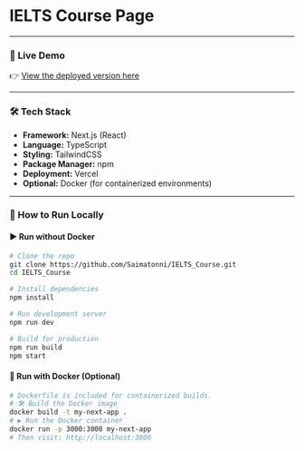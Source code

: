 # IELTS Course Page 

---

### 🔗 Live Demo

👉 [View the deployed version here](https://ielts-course-mu.vercel.app/)

---

### 🛠️ Tech Stack

- **Framework:** Next.js (React)
- **Language:** TypeScript
- **Styling:** TailwindCSS
- **Package Manager:** npm
- **Deployment:** Vercel
- **Optional:** Docker (for containerized environments)

---

### 🚀 How to Run Locally

#### ▶️ Run without Docker

```bash
# Clone the repo
git clone https://github.com/Saimatonni/IELTS_Course.git
cd IELTS_Course

# Install dependencies
npm install

# Run development server
npm run dev

# Build for production
npm run build
npm start
```
#### 🐳 Run with Docker (Optional)

```bash
# Dockerfile is included for containerized builds.
# 🛠 Build the Docker image
docker build -t my-next-app .
# ▶️ Run the Docker container
docker run -p 3000:3000 my-next-app
# Then visit: http://localhost:3000
```
